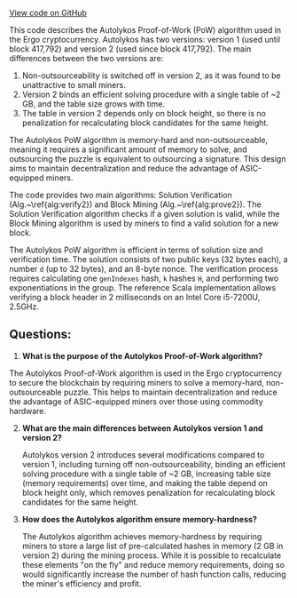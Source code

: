 [View code on GitHub](https://github.com/ergoplatform/ergo/papers/yellow/pow/ErgoPow.tex)

This code describes the Autolykos Proof-of-Work (PoW) algorithm used in the Ergo cryptocurrency. Autolykos has two versions: version 1 (used until block 417,792) and version 2 (used since block 417,792). The main differences between the two versions are:

1. Non-outsourceability is switched off in version 2, as it was found to be unattractive to small miners.
2. Version 2 binds an efficient solving procedure with a single table of ~2 GB, and the table size grows with time.
3. The table in version 2 depends only on block height, so there is no penalization for recalculating block candidates for the same height.

The Autolykos PoW algorithm is memory-hard and non-outsourceable, meaning it requires a significant amount of memory to solve, and outsourcing the puzzle is equivalent to outsourcing a signature. This design aims to maintain decentralization and reduce the advantage of ASIC-equipped miners.

The code provides two main algorithms: Solution Verification (Alg.~\ref{alg:verify2}) and Block Mining (Alg.~\ref{alg:prove2}). The Solution Verification algorithm checks if a given solution is valid, while the Block Mining algorithm is used by miners to find a valid solution for a new block.

The Autolykos PoW algorithm is efficient in terms of solution size and verification time. The solution consists of two public keys (32 bytes each), a number `d` (up to 32 bytes), and an 8-byte nonce. The verification process requires calculating one `genIndexes` hash, `k` hashes `H`, and performing two exponentiations in the group. The reference Scala implementation allows verifying a block header in 2 milliseconds on an Intel Core i5-7200U, 2.5GHz.
## Questions: 
 1. **What is the purpose of the Autolykos Proof-of-Work algorithm?**

   The Autolykos Proof-of-Work algorithm is used in the Ergo cryptocurrency to secure the blockchain by requiring miners to solve a memory-hard, non-outsourceable puzzle. This helps to maintain decentralization and reduce the advantage of ASIC-equipped miners over those using commodity hardware.

2. **What are the main differences between Autolykos version 1 and version 2?**

   Autolykos version 2 introduces several modifications compared to version 1, including turning off non-outsourceability, binding an efficient solving procedure with a single table of ~2 GB, increasing table size (memory requirements) over time, and making the table depend on block height only, which removes penalization for recalculating block candidates for the same height.

3. **How does the Autolykos algorithm ensure memory-hardness?**

   The Autolykos algorithm achieves memory-hardness by requiring miners to store a large list of pre-calculated hashes in memory (2 GB in version 2) during the mining process. While it is possible to recalculate these elements "on the fly" and reduce memory requirements, doing so would significantly increase the number of hash function calls, reducing the miner's efficiency and profit.
